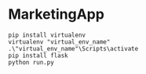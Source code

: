 # MarketingApp
    pip install virtualenv
    virtualenv "virtual_env_name"
    .\"virtual_env_name"\Scripts\activate
    pip install flask
    python run.py
